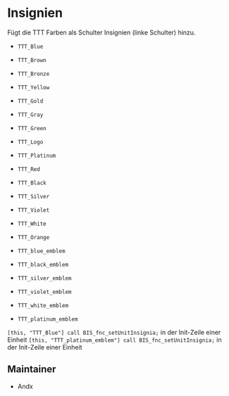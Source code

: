 # Insignien

Fügt die TTT Farben als Schulter Insignien (linke Schulter) hinzu.

- `TTT_Blue`
- `TTT_Brown`
- `TTT_Bronze`
- `TTT_Yellow`
- `TTT_Gold`
- `TTT_Gray`
- `TTT_Green`
- `TTT_Logo`
- `TTT_Platinum`
- `TTT_Red`
- `TTT_Black`
- `TTT_Silver`
- `TTT_Violet`
- `TTT_White`
- `TTT_Orange`

- `TTT_blue_emblem`
- `TTT_black_emblem`
- `TTT_silver_emblem`
- `TTT_violet_emblem`
- `TTT_white_emblem`
- `TTT_platinum_emblem`

`[this, "TTT_Blue"] call BIS_fnc_setUnitInsignia;` in der Init-Zeile einer Einheit
`[this, "TTT_platinum_emblem"] call BIS_fnc_setUnitInsignia;` in der Init-Zeile einer Einheit

## Maintainer

- Andx
